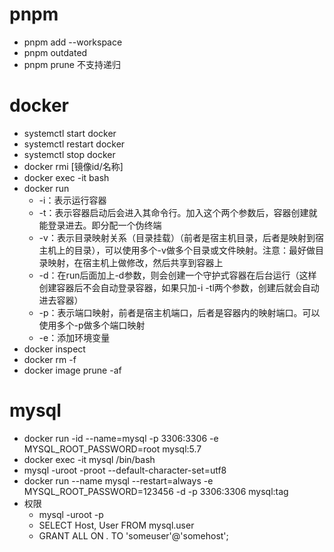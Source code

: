 # pnpm
- pnpm add --workspace
- pnpm outdated
- pnpm prune 不支持递归
# docker
- systemctl start docker
- systemctl restart docker
- systemctl stop docker
- docker rmi [镜像id/名称]
- docker exec -it bash
- docker run
    - -i：表示运行容器
    - -t：表示容器启动后会进入其命令行。加入这个两个参数后，容器创建就能登录进去。即分配一个伪终端
    - -v：表示目录映射关系（目录挂载）（前者是宿主机目录，后者是映射到宿主机上的目录），可以使用多个-v做多个目录或文件映射。注意：最好做目录映射，在宿主机上做修改，然后共享到容器上
    - -d：在run后面加上-d参数，则会创建一个守护式容器在后台运行（这样创建容器后不会自动登录容器，如果只加-i -tl两个参数，创建后就会自动进去容器）
    - -p：表示端口映射，前者是宿主机端口，后者是容器内的映射端口。可以使用多个-p做多个端口映射
    - -e：添加环境变量
- docker inspect
- docker rm -f
- docker image prune -af
# mysql
- docker run -id --name=mysql -p 3306:3306 -e MYSQL_ROOT_PASSWORD=root mysql:5.7
- docker exec -it mysql /bin/bash
- mysql -uroot -proot --default-character-set=utf8
- docker run --name mysql --restart=always -e MYSQL_ROOT_PASSWORD=123456 -d -p 3306:3306 mysql:tag
- 权限
  - mysql -uroot  -p
  - SELECT Host, User FROM mysql.user
  - GRANT ALL ON *.* TO 'someuser'@'somehost';
